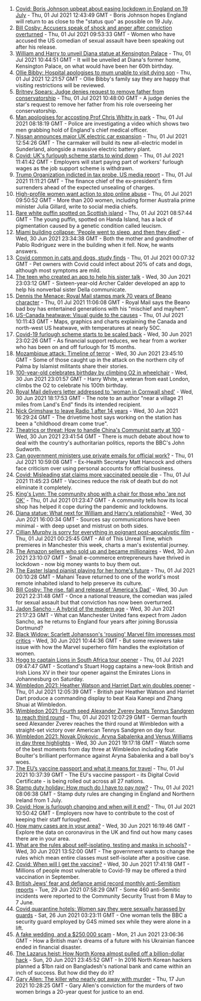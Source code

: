 1. [Covid: Boris Johnson upbeat about easing lockdown in England on 19 July](https://www.bbc.co.uk/news/uk-57681216) - Thu, 01 Jul 2021 12:43:49 GMT - Boris Johnson hopes England will return to as close to the "status quo" as possible on 19 July.
2. [Bill Cosby: Accusers speak of shock and anger after conviction overturned](https://www.bbc.co.uk/news/world-us-canada-57677386) - Thu, 01 Jul 2021 09:53:33 GMT - Women who have accused the US comedian of sexual assault have been speaking out after his release.
3. [William and Harry to unveil Diana statue at Kensington Palace](https://www.bbc.co.uk/news/uk-57671175) - Thu, 01 Jul 2021 10:44:51 GMT - It will be unveiled at Diana's former home, Kensington Palace, on what would have been her 60th birthday.
4. [Ollie Bibby: Hospital apologises to mum unable to visit dying son](https://www.bbc.co.uk/news/uk-england-essex-57681038) - Thu, 01 Jul 2021 12:21:57 GMT - Ollie Bibby's family say they are happy that visiting restrictions will be reviewed.
5. [Britney Spears: Judge denies request to remove father from conservatorship](https://www.bbc.co.uk/news/entertainment-arts-57676545) - Thu, 01 Jul 2021 10:48:00 GMT - A judge denies the star's request to remove her father from his role overseeing her conservatorship.
6. [Man apologises for accosting Prof Chris Whitty in park](https://www.bbc.co.uk/news/uk-57675176) - Thu, 01 Jul 2021 08:18:19 GMT - Police are investigating a video which shows two men grabbing hold of England's chief medical officer.
7. [Nissan announces major UK electric car expansion](https://www.bbc.co.uk/news/business-57666008) - Thu, 01 Jul 2021 12:54:26 GMT - The carmaker will build its new all-electric model in Sunderland, alongside a massive electric battery plant.
8. [Covid: UK's furlough scheme starts to wind down](https://www.bbc.co.uk/news/business-57665735) - Thu, 01 Jul 2021 11:41:42 GMT - Employers will start paying part of workers' furlough wages as the job support scheme is withdrawn.
9. [Trump Organization indicted in tax probe, US media report](https://www.bbc.co.uk/news/business-57669976) - Thu, 01 Jul 2021 11:11:21 GMT - The finance chief of the ex-president's firm surrenders ahead of the expected unsealing of charges.
10. [High-profile women want action to stop online abuse](https://www.bbc.co.uk/news/technology-57668916) - Thu, 01 Jul 2021 09:50:52 GMT - More than 200 women, including former Australia prime minister Julia Gillard, write to social media chiefs.
11. [Rare white puffin spotted on Scottish island](https://www.bbc.co.uk/news/uk-scotland-highlands-islands-57678621) - Thu, 01 Jul 2021 08:57:44 GMT - The young puffin, spotted on Handa Island, has a lack of pigmentation caused by a genetic condition called leucism.
12. [Miami building collapse: 'People went to sleep, and then they died'](https://www.bbc.co.uk/news/world-us-canada-57674422) - Wed, 30 Jun 2021 23:34:38 GMT - Both the mother and grandmother of Pablo Rodríguez were in the building when it fell. Now, he wants answers.
13. [Covid common in cats and dogs, study finds](https://www.bbc.co.uk/news/health-57666245) - Thu, 01 Jul 2021 00:07:32 GMT - Pet owners with Covid could infect about 20% of cats and dogs, although most symptoms are mild.
14. [The teen who created an app to help his sister talk](https://www.bbc.co.uk/news/disability-57515272) - Wed, 30 Jun 2021 23:03:12 GMT - Sixteen-year-old Archer Calder developed an app to help his nonverbal sister Della communicate.
15. [Dennis the Menace: Royal Mail stamps mark 70 years of Beano character](https://www.bbc.co.uk/news/uk-england-merseyside-57671019) - Thu, 01 Jul 2021 11:06:08 GMT - Royal Mail says the Beano bad boy has entertained generations with his "mischief and mayhem".
16. [US-Canada heatwave: Visual guide to the causes](https://www.bbc.co.uk/news/world-us-canada-57665715) - Thu, 01 Jul 2021 10:11:43 GMT - Maps, graphics and charts explaining the Canada and north-west US heatwave, with temperatures at nearly 50C.
17. [Covid-19 furlough scheme starts to be scaled back](https://www.bbc.co.uk/news/business-57669489) - Wed, 30 Jun 2021 23:02:26 GMT - As financial support reduces, we hear from a worker who has been on and off furlough for 15 months.
18. [Mozambique attack: Timeline of terror](https://www.bbc.co.uk/news/world-africa-57672606) - Wed, 30 Jun 2021 23:45:10 GMT - Some of those caught up in the attack on the northern city of Palma by Islamist militants share their stories.
19. [100-year-old celebrates birthday by climbing O2 in wheelchair](https://www.bbc.co.uk/news/uk-england-london-57672876) - Wed, 30 Jun 2021 23:01:57 GMT - Harry White, a veteran from east London, climbs the O2 to celebrate his 100th birthday.
20. [Royal Mail delivers letter addressed to 'woman in Cornwall shed'](https://www.bbc.co.uk/news/uk-england-cornwall-57670098) - Wed, 30 Jun 2021 18:17:53 GMT - The note to an author "near a village 21 miles from Land's End" finds its intended recipient.
21. [Nick Grimshaw to leave Radio 1 after 14 years](https://www.bbc.co.uk/news/newsbeat-57670955) - Wed, 30 Jun 2021 16:29:24 GMT - The drivetime host says working on the station has been a "childhood dream come true".
22. [Theatrics or threat: How to handle China's Communist party at 100](https://www.bbc.co.uk/news/world-asia-china-57666650) - Wed, 30 Jun 2021 23:41:54 GMT - There is much debate about how to deal with the country's authoritarian politics, reports the BBC's John Sudworth.
23. [Can government ministers use private emails for official work?](https://www.bbc.co.uk/news/uk-politics-57642791) - Thu, 01 Jul 2021 10:59:08 GMT - Ex-Health Secretary Matt Hancock and others face criticism over using personal accounts for official business.
24. [Covid: Misleading stat claims more vaccinated people die](https://www.bbc.co.uk/news/health-57610998) - Thu, 01 Jul 2021 11:45:23 GMT - Vaccines reduce the risk of death but do not eliminate it completely.
25. [King's Lynn: The community shop with a chair for those who 'are not OK'](https://www.bbc.co.uk/news/uk-england-norfolk-57496557) - Thu, 01 Jul 2021 01:23:47 GMT - A community tells how its local shop has helped it cope during the pandemic and lockdowns.
26. [Diana statue: What next for William and Harry's relationship?](https://www.bbc.co.uk/news/uk-57669199) - Wed, 30 Jun 2021 16:00:34 GMT - Sources say communications have been minimal - with deep upset and mistrust on both sides.
27. [Cillian Murphy is sorry for everything in poignant post-apocalyptic film](https://www.bbc.co.uk/news/entertainment-arts-57630571) - Thu, 01 Jul 2021 00:25:45 GMT - All of This Unreal Time, which premieres in Manchester this week, charts a man's existential journey.
28. [The Amazon sellers who sold up and became millionaires](https://www.bbc.co.uk/news/business-57433960) - Wed, 30 Jun 2021 23:10:07 GMT - Small e-commerce entrepreneurs have thrived in lockdown - now big money wants to buy them out.
29. [The Easter Island pianist playing for her home's future](https://www.bbc.co.uk/news/world-latin-america-57472134) - Thu, 01 Jul 2021 00:10:28 GMT - Mahani Teave returned to one of the world's most remote inhabited island to help preserve its culture.
30. [Bill Cosby: The rise, fall and release of 'America's Dad'](https://www.bbc.co.uk/news/entertainment-arts-30194819) - Wed, 30 Jun 2021 22:31:48 GMT - Once a national treasure, the comedian was jailed for sexual assault but that conviction has now been overturned.
31. [Jadon Sancho - A hybrid of the modern age](https://www.bbc.co.uk/sport/football/57674033) - Wed, 30 Jun 2021 21:17:23 GMT - What can Manchester United fans expect from Jadon Sancho, as he returns to England four years after joining Borussia Dortmund?
32. [Black Widow: Scarlett Johansson's 'rousing' Marvel film impresses most critics](https://www.bbc.co.uk/news/entertainment-arts-57663436) - Wed, 30 Jun 2021 10:44:36 GMT - But some reviewers take issue with how the Marvel superhero film handles the exploitation of women.
33. [Hogg to captain Lions in South Africa tour opener](https://www.bbc.co.uk/sport/rugby-union/57678981) - Thu, 01 Jul 2021 09:47:47 GMT - Scotland's Stuart Hogg captains a new-look British and Irish Lions XV in their tour opener against the Emirates Lions in Johannesburg on Saturday.
34. [Wimbledon 2021: Heather Watson and Harriet Dart win doubles opener](https://www.bbc.co.uk/sport/tennis/57681239) - Thu, 01 Jul 2021 12:05:39 GMT - British pair Heather Watson and Harriet Dart produce a commanding display to beat Kaia Kanepi and Zhang Shuai at Wimbledon.
35. [Wimbledon 2021: Fourth seed Alexander Zverev beats Tennys Sandgren to reach third round](https://www.bbc.co.uk/sport/tennis/57681187) - Thu, 01 Jul 2021 12:07:29 GMT - German fourth seed Alexander Zverev reaches the third round at Wimbledon with a straight-set victory over American Tennys Sandgren on day four.
36. [Wimbledon 2021: Novak Djokovic, Aryna Sabalenka and Venus Williams in day three highlights](https://www.bbc.co.uk/sport/av/tennis/57672090) - Wed, 30 Jun 2021 19:17:18 GMT - Watch some of the best moments from day three at Wimbledon including Katie Boulter's brilliant performance against Aryna Sabalenka and a ball boy's woes.
37. [The EU’s vaccine passport and what it means for travel](https://www.bbc.co.uk/news/explainers-57665765) - Thu, 01 Jul 2021 10:37:39 GMT - The EU's vaccine passport - its Digital Covid Certificate - is being rolled out across all 27 nations.
38. [Stamp duty holiday: How much do I have to pay now?](https://www.bbc.co.uk/news/business-53319433) - Thu, 01 Jul 2021 08:06:38 GMT - Stamp duty rules are changing in England and Northern Ireland from 1 July.
39. [Covid: How is furlough changing and when will it end?](https://www.bbc.co.uk/news/explainers-52135342) - Thu, 01 Jul 2021 10:50:42 GMT - Employers now have to contribute to the cost of keeping their staff furloughed.
40. [How many cases are in your area?](https://www.bbc.co.uk/news/uk-51768274) - Wed, 30 Jun 2021 16:19:46 GMT - Explore the data on coronavirus in the UK and find out how many cases there are in your area.
41. [What are the rules about self-isolating, testing and masks in schools?](https://www.bbc.co.uk/news/education-51643556) - Wed, 30 Jun 2021 13:52:00 GMT - The government wants to change the rules which mean entire classes must self-isolate after a positive case.
42. [Covid: When will I get the vaccine?](https://www.bbc.co.uk/news/health-55045639) - Wed, 30 Jun 2021 17:41:18 GMT - Millions of people most vulnerable to Covid-19 may be offered a third vaccination in September.
43. [British Jews' fear and defiance amid record monthly anti-Semitism reports](https://www.bbc.co.uk/news/uk-57339266) - Tue, 29 Jun 2021 07:58:29 GMT - Some 460 anti-Semitic incidents were reported to the Community Security Trust from 8 May to 7 June.
44. [Covid quarantine hotels: Women say they were sexually harassed by guards](https://www.bbc.co.uk/news/stories-57609164) - Sat, 26 Jun 2021 03:23:11 GMT - One woman tells the BBC a security guard employed by G4S mimed sex while they were alone in a lift.
45. [A fake wedding, and a $250,000 scam](https://www.bbc.co.uk/news/world-europe-57358241) - Mon, 21 Jun 2021 23:06:36 GMT - How a British man's dreams of a future with his Ukrainian fiancee ended in financial disaster.
46. [The Lazarus heist: How North Korea almost pulled off a billion-dollar hack](https://www.bbc.co.uk/news/stories-57520169) - Sun, 20 Jun 2021 23:45:52 GMT - In 2016 North Korean hackers planned a $1bn raid on Bangladesh's national bank and came within an inch of success. But how did they do it?
47. [Gary Allen: The killer who nearly got away with murder](https://www.bbc.co.uk/news/uk-england-57331321) - Thu, 17 Jun 2021 10:28:25 GMT - Gary Allen's conviction for the murders of two women brings a 20-year quest for justice to an end.
